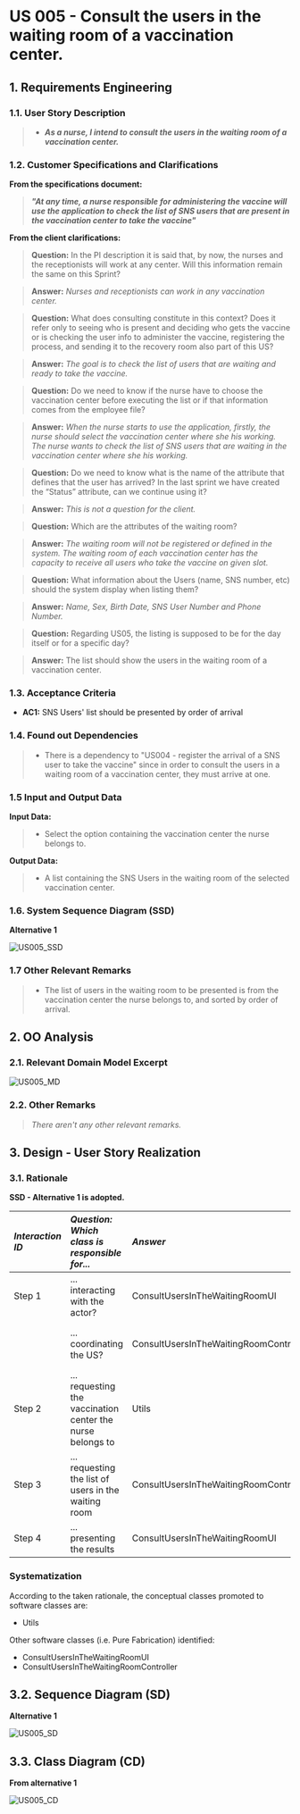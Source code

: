 # US 005 - Consult the users in the waiting room of a vaccination center. 

## 1. Requirements Engineering


### 1.1. User Story Description


>* **_As a nurse, I intend to consult the users in the waiting room of a vaccination center._**



### 1.2. Customer Specifications and Clarifications 


**From the specifications document:**

> **_"At any time, a nurse responsible for administering the vaccine will use the application to check the list of SNS users that are present in the vaccination center to take the vaccine"_**


**From the client clarifications:**

> **Question:** In the PI description it is said that, by now, the nurses and the receptionists will work at any center. Will this information remain the same on this Sprint?

> **Answer:** _Nurses and receptionists can work in any vaccination center._
 
> **Question:** What does consulting constitute in this context? Does it refer only to seeing who is present and deciding who gets the vaccine or is checking the user info to administer the vaccine, registering the process, and sending it to the recovery room also part of this US?

> **Answer:** _The goal is to check the list of users that are waiting and ready to take the vaccine._
 
> **Question:** Do we need to know if the nurse have to choose the vaccination center before executing the list or if that information comes from the employee file?
 
> **Answer:** _When the nurse starts to use the application, firstly, the nurse should select the vaccination center where she his working. The nurse wants to check the list of SNS users that are waiting in the vaccination center where she his working._
  
> **Question:** Do we need to know what is the name of the attribute that defines that the user has arrived? In the last sprint we have created the “Status” attribute, can we continue using it?
 
> **Answer:** _This is not a question for the client._
 
> **Question:** Which are the attributes of the waiting room?

> **Answer:** _The waiting room will not be registered or defined in the system. The waiting room of each vaccination center has the capacity to receive all users who take the vaccine on given slot._

> **Question:** What information about the Users (name, SNS number, etc) should the system display when listing them?

> **Answer:** _Name, Sex, Birth Date, SNS User Number and Phone Number._

> **Question:** Regarding US05, the listing is supposed to be for the day itself or for a specific day?
 
> **Answer:**  The list should show the users in the waiting room of a vaccination center.

### 1.3. Acceptance Criteria


* **AC1:** SNS Users' list should be presented by order of arrival


### 1.4. Found out Dependencies


>* There is a dependency to "US004 - register the arrival of a SNS user to take the vaccine" since in order to consult the users in a waiting room of a vaccination center, they must arrive at one.


### 1.5 Input and Output Data


**Input Data:**

>* Select the option containing the vaccination center the nurse belongs to.

**Output Data:**

>* A list containing the SNS Users in the waiting room of the selected vaccination center.

### 1.6. System Sequence Diagram (SSD)

**Alternative 1**

![US005_SSD](US005_SSD.svg)

### 1.7 Other Relevant Remarks

>* The list of users in the waiting room to be presented is from the vaccination center the nurse belongs to, and sorted by order of arrival.


## 2. OO Analysis

### 2.1. Relevant Domain Model Excerpt 

![US005_MD](US005_MD.svg)

### 2.2. Other Remarks

> *_There aren't any other relevant remarks._*


## 3. Design - User Story Realization 

### 3.1. Rationale

**SSD - Alternative 1 is adopted.**

| **_Interaction ID_** | **_Question: Which class is responsible for..._** | **_Answer_**  | **_Justification (with patterns)_**  |
|:-------------  |:--------------------- |:------------|:---------------------------- |
| Step 1  		 |	... interacting with the actor?	 |       ConsultUsersInTheWaitingRoomUI     |    Pure Fabrication: there is no reason to assign this responsibility to any existing class in the Domain Model. | Step 2  		 |							 |             |                              |
| |... coordinating the US? | ConsultUsersInTheWaitingRoomController| **Controller**: Intermediary between the UI and the Domain Model, and as it's name says, controls the information that is transferred between both them. |
| Step 2  		 |		... requesting the vaccination center the nurse belongs to	 |   Utils          |      **Creator** the "Utils" class is responsible for letting the nurse select the vaccination center she works at, and saves that information.     |
| Step 3  		 |		... requesting the list of users in the waiting room					 |   ConsultUsersInTheWaitingRoomController          |      **Creator** the "ConsultUsersInTheWaitingRoomController" class is responsible for getting the information from the arrivals list, and return the list of SNSUsers that are in the waiting room.     |
| Step 4 		 |		... presenting the results  |  ConsultUsersInTheWaitingRoomUI          |         IE: is responsible for user interactions with the application.           |
### Systematization ##

According to the taken rationale, the conceptual classes promoted to software classes are: 

 * Utils

Other software classes (i.e. Pure Fabrication) identified: 

 * ConsultUsersInTheWaitingRoomUI  
 * ConsultUsersInTheWaitingRoomController


## 3.2. Sequence Diagram (SD)

**Alternative 1**

![US005_SD](US005_SD.svg)

## 3.3. Class Diagram (CD)

**From alternative 1**

![US005_CD](US005_CD.svg)